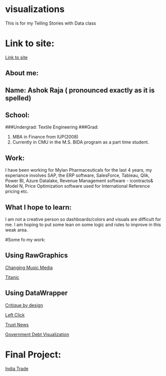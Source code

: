 # visualizations
This is for my Telling Stories with Data class
# Link to site:
[Link to site](https://ashokraja123.github.io/visualizations/)
## About me:
## Name: Ashok Raja ( pronounced exactly as it is spelled)

## School: 
###Undergrad: 
Textile Engineering
###Grad:   
1. MBA in Finance from IUP(2008)
2. Currently in CMU in the  M.S. BIDA program as a part time student.
              
## Work: 
I have been working for Mylan Pharmaceuticals for the last 4 years, my experiance involves SAP, the ERP software, SalesForce, Tableau, Qlik, Power BI, Azure Datalake, Revenue Management software - icontracts& Model N, Price Optimization software used for International Reference pricing etc. 

## What I hope to learn:
I am not a creative person so dashboards/colors and visuals are difficult for me. I am hoping to put some lean on some logic and rules to improve in this weak area.


#Some fo my work:

## Using RawGraphics

[Changing Music Media](https://ashokraja123.github.io/visualizations/changing_music_media.md)

[Titanic](https://ashokraja123.github.io/visualizations/titanic.md)


## Using DataWrapper

[Critique by design](https://ashokraja123.github.io/visualizations/critiquebydesign.md)

[Left Click](https://ashokraja123.github.io/visualizations/left_click.md)

[Trust News](https://ashokraja123.github.io/visualizations/trust_news.md)

[Government Debt Visualization](https://ashokraja123.github.io/visualizations/dataviz2.md)


# Final Project:

[India Trade](https://ashokraja123.github.io/visualizations/final_project_AshokRaja.md)

